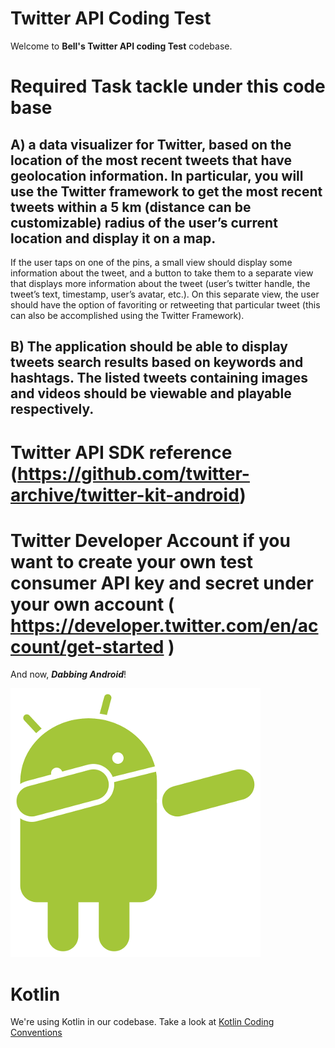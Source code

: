# Twitter API Coding Test

Welcome to **Bell's Twitter API coding Test** codebase.

# Required Task tackle under this code base

## A) a data visualizer for Twitter, based on the location of the most recent tweets that have geolocation information. In particular, you will use the Twitter framework to get the most recent tweets within a 5 km (distance can be customizable) radius of the user’s current location and display it on a map.

If the user taps on one of the pins, a small view should display some information about the tweet, and a button to take them to a separate view that displays more information about the tweet (user’s twitter handle, the tweet’s text, timestamp, user’s avatar, etc.). On this separate view, the user should have the option of favoriting or retweeting that particular tweet (this can also be accomplished using the Twitter Framework).

## B) The application should be able to display tweets search results based on keywords and hashtags. The listed tweets containing images and videos should be viewable and playable respectively.


# Twitter API SDK reference (https://github.com/twitter-archive/twitter-kit-android)
# Twitter Developer Account if you want to create your own test consumer API key and secret under your own account ( https://developer.twitter.com/en/account/get-started )

And now, ***Dabbing Android***! 

![Dabbing Android](docs/dabbing-android.png)

# Kotlin

We're using Kotlin in our codebase. Take a look at [Kotlin Coding Conventions](https://kotlinlang.org/docs/reference/coding-conventions.html)

